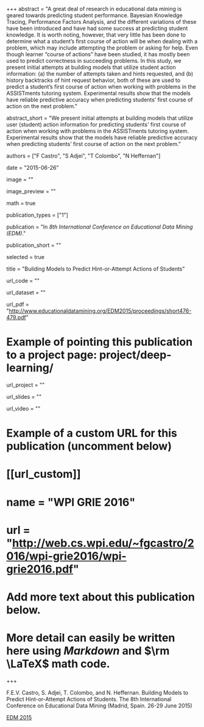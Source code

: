 +++
abstract = "A great deal of research in educational data mining is geared towards predicting student performance. Bayesian Knowledge Tracing, Performance Factors Analysis, and the different variations of these have been introduced and have had some success at predicting student knowledge. It is worth noting, however, that very little has been done to determine what a student’s first course of action will be when dealing with a problem, which may include attempting the problem or asking for help. Even though learner “course of actions” have been studied, it has mostly been used to predict correctness in succeeding problems. In this study, we present initial attempts at building models that utilize student action information: (a) the number of attempts taken and hints requested, and (b) history backtracks of hint request behavior, both of these are used to predict a student’s first course of action when working with problems in the ASSISTments tutoring system. Experimental results show that the models have reliable predictive accuracy when predicting students’ first course of action on the next problem."

abstract_short = "We present initial attempts at building models that utilize user (student) action information for predicting students' first course of action when working with problems in the ASSISTments tutoring system. Experimental results show that the models have reliable predictive accuracy when predicting students’ first course of action on the next problem."

authors = ["F Castro", "S Adjei", "T Colombo", "N Heffernan"]

date = "2015-06-26"

image = ""

image_preview = ""

math = true

publication_types = ["1"]

publication = "In *8th International Conference on Educational Data Mining (EDM)*."

publication_short = ""

selected = true

title = "Building Models to Predict Hint-or-Attempt Actions of Students"

url_code = ""

url_dataset = ""

url_pdf = "http://www.educationaldatamining.org/EDM2015/proceedings/short476-479.pdf"

# Example of pointing this publication to a project page: project/deep-learning/
url_project = ""

url_slides = ""

url_video = ""

# Example of a custom URL for this publication (uncomment below)
# [[url_custom]]
# name = "WPI GRIE 2016"
# url = "http://web.cs.wpi.edu/~fgcastro/2016/wpi-grie2016/wpi-grie2016.pdf"

# Add more text about this publication below.
# More detail can easily be written here using *Markdown* and $\rm \LaTeX$ math code.

+++

F.E.V. Castro, S. Adjei, T. Colombo, and N. Heffernan. Building Models to Predict Hint-or-Attempt Actions of Students. The 8th International Conference on Educational Data Mining (Madrid, Spain. 26-29 June 2015)

[EDM 2015](http://www.educationaldatamining.org/EDM2015/)
